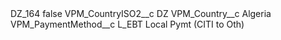 <?xml version="1.0" encoding="UTF-8"?>
<CustomMetadata xmlns="http://soap.sforce.com/2006/04/metadata" xmlns:xsi="http://www.w3.org/2001/XMLSchema-instance" xmlns:xsd="http://www.w3.org/2001/XMLSchema">
    <label>DZ_164</label>
    <protected>false</protected>
    <values>
        <field>VPM_CountryISO2__c</field>
        <value xsi:type="xsd:string">DZ</value>
    </values>
    <values>
        <field>VPM_Country__c</field>
        <value xsi:type="xsd:string">Algeria</value>
    </values>
    <values>
        <field>VPM_PaymentMethod__c</field>
        <value xsi:type="xsd:string">L_EBT Local Pymt (CITI to Oth)</value>
    </values>
</CustomMetadata>
